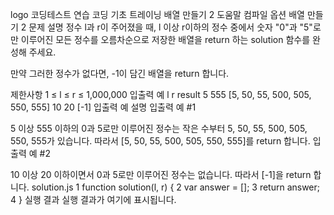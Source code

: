 logo
코딩테스트 연습
코딩 기초 트레이닝
배열 만들기 2
도움말
컴파일 옵션
배열 만들기 2
문제 설명
정수 l과 r이 주어졌을 때, l 이상 r이하의 정수 중에서 숫자 "0"과 "5"로만 이루어진 모든 정수를 오름차순으로 저장한 배열을 return 하는 solution 함수를 완성해 주세요.

만약 그러한 정수가 없다면, -1이 담긴 배열을 return 합니다.

제한사항
1 ≤ l ≤ r ≤ 1,000,000
입출력 예
l	r	result
5	555	[5, 50, 55, 500, 505, 550, 555]
10	20	[-1]
입출력 예 설명
입출력 예 #1

5 이상 555 이하의 0과 5로만 이루어진 정수는 작은 수부터 5, 50, 55, 500, 505, 550, 555가 있습니다. 따라서 [5, 50, 55, 500, 505, 550, 555]를 return 합니다.
입출력 예 #2

10 이상 20 이하이면서 0과 5로만 이루어진 정수는 없습니다. 따라서 [-1]을 return 합니다.
solution.js
1
function solution(l, r) {
2
    var answer = [];
3
    return answer;
4
}
실행 결과
실행 결과가 여기에 표시됩니다.